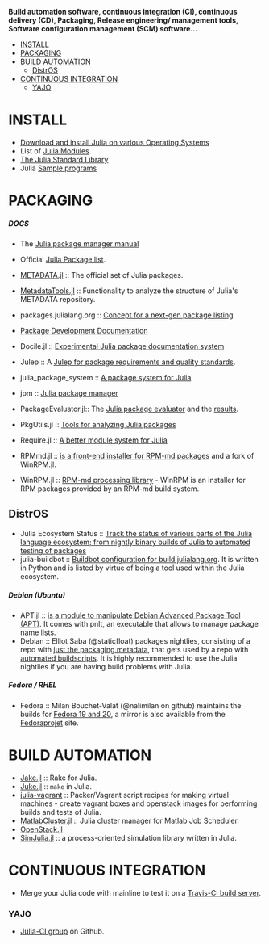 **Build automation software, continuous integration (CI), continuous delivery (CD), Packaging, Release engineering/ management tools, Software configuration management (SCM) software...**

- [INSTALL](#install)
- [PACKAGING](#packaging)
- [BUILD AUTOMATION](#build-automation)
   - [DistrOS](#distros)
- [CONTINUOUS INTEGRATION](#continuous-integration)
   - [YAJO](#yajo)



# INSTALL 
- [Download and install Julia on various Operating Systems](http://julialang.org/downloads/)
- List of [Julia Modules](http://docs.julialang.org/en/latest/manual/modules/).
- [The Julia Standard Library](http://docs.julialang.org/en/latest/stdlib/)
- Julia [Sample programs](https://github.com/JuliaLang/julia/tree/master/examples)


# PACKAGING
##### DOCS
   - The [Julia package manager manual](http://docs.julialang.org/en/latest/manual/packages/)
   - Official [Julia Package list](http://docs.julialang.org/en/latest/packages/packagelist/).
   - [METADATA.jl](https://github.com/JuliaLang/METADATA.jl) :: The official set of Julia packages.
   - [MetadataTools.jl](https://github.com/IainNZ/MetadataTools.jl) :: Functionality to analyze the structure of Julia's METADATA repository.
   - packages.julialang.org :: [Concept for a next-gen package listing](https://github.com/IainNZ/packages.julialang.org)
   - [Package Development Documentation](http://docs.julialang.org/en/latest/manual/packages/#package-development)   
       
- Docile.jl :: [Experimental Julia package documentation system](https://github.com/MichaelHatherly/Docile.jl)
- Julep :: A [Julep for package requirements and quality standards](https://gist.github.com/IainNZ/6086173).
- julia_package_system :: [A package system for Julia](https://github.com/johnmyleswhite/julia_package_system)
- jpm :: [Julia package manager](https://github.com/dirk/jpm)
- PackageEvaluator.jl:: The [Julia package evaluator](https://github.com/IainNZ/PackageEvaluator.jl) and the [results](http://iaindunning.com/PackageEval/).
- PkgUtils.jl :: [Tools for analyzing Julia packages](https://github.com/johnmyleswhite/PkgUtils.jl)
- Require.jl :: [A better module system for Julia](https://github.com/jkroso/Require.jl)
- RPMmd.jl :: [is a front-end installer for RPM-md packages](https://github.com/ihnorton/RPMmd.jl) and a fork of WinRPM.jl.
- WinRPM.jl :: [RPM-md processing library](https://github.com/JuliaLang/WinRPM.jl) - WinRPM is an installer for RPM packages provided by an RPM-md build system.

## DistrOS
- Julia Ecosystem Status :: [Track the status of various parts of the Julia language ecosystem; from nightly binary builds of Julia to automated testing of packages](http://status.julialang.org/)
- julia-buildbot :: [Buildbot configuration for build.julialang.org](https://github.com/staticfloat/julia-buildbot). It is written in Python and is listed by virtue of being a tool used within the Julia ecosystem.



##### Debian (Ubuntu)
- APT.jl :: [is a module to manipulate Debian Advanced Package Tool (APT)](https://github.com/bbshortcut/APT.jl). It comes with pnlt, an executable that allows to manage package name lists.
- Debian :: Elliot Saba (@staticfloat) packages nightlies, consisting of a repo with [just the packaging metadata](https://github.com/staticfloat/julia-debian), that gets used by a repo with [automated buildscripts](https://github.com/staticfloat/julia-nightly-packaging). It is highly recommended to use the Julia nightlies if you are having build problems with Julia.

##### Fedora / RHEL
- Fedora :: Milan Bouchet-Valat (@nalimilan on github) maintains the builds for [Fedora 19 and 20](http://nalimilan.perso.neuf.fr/transfert/), a mirror is also available from the [Fedoraprojet](http://copr-be.cloud.fedoraproject.org/results/nalimilan/julia/) site.


# BUILD AUTOMATION
- [Jake.jl](https://github.com/nolta/Jake.jl) :: Rake for Julia.
- [Juke.jl](https://github.com/kshramt/Juke.jl) :: `make` in Julia.
- [julia-vagrant](https://github.com/staticfloat/julia-vagrant) :: Packer/Vagrant script recipes for making virtual machines - create vagrant boxes and openstack images for performing builds and tests of Julia.
- [MatlabCluster.jl](https://github.com/simonster/MatlabCluster.jl) :: Julia cluster manager for Matlab Job Scheduler.
- [OpenStack.jl](https://github.com/loladiro/OpenStack.jl)
- [SimJulia.jl](https://github.com/BenLauwens/SimJulia.jl) :: a process-oriented simulation library written in Julia.

# CONTINUOUS INTEGRATION
- Merge your Julia code with mainline to test it on a [Travis-CI build server](https://travis-ci.org/JuliaLang/).

### YAJO
- [Julia-CI group](https://github.com/julia-ci) on Github.

